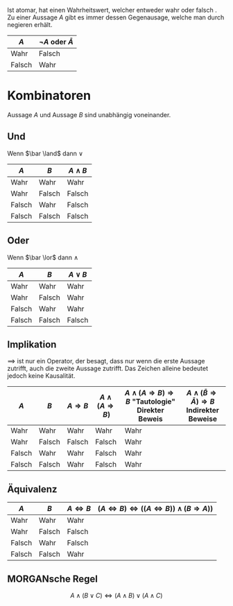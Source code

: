 Ist atomar, hat einen Wahrheitswert, welcher entweder wahr oder falsch . Zu einer Aussage $A$ gibt es immer dessen Gegenausage, welche man durch negieren erhält.

| $A$ | $\lnot A$ oder $\bar A$|
| --- | --- |
Wahr | Falsch
Falsch | Wahr


# Kombinatoren
Aussage $A$ und Aussage $B$ sind unabhängig voneinander.

## Und
Wenn $\bar \land$ dann $\lor$

| $A$ | $B$ | $A \land B$ |
| --- | --- | --- |
Wahr | Wahr | Wahr
Wahr | Falsch | Falsch
Falsch | Wahr | Falsch
Falsch | Falsch | Falsch

## Oder
Wenn $\bar \lor$ dann $\land$

| $A$ | $B$ | $A \lor B$ |
| --- | --- | --- |
Wahr | Wahr | Wahr
Wahr | Falsch | Wahr
Falsch | Wahr | Wahr
Falsch | Falsch | Falsch


## Implikation
$\implies$ ist nur ein Operator, der besagt, dass nur wenn die erste Aussage zutrifft, auch die zweite Aussage zutrifft. Das Zeichen alleine bedeutet jedoch keine Kausalität.

| $A$ | $B$ | $A \Rightarrow B$ | $A \land (A \Rightarrow B)$ | $A \land (A \Rightarrow B) \Rightarrow B$ "Tautologie" Direkter Beweis | $A \land (\bar B \Rightarrow \bar A) \Rightarrow B$ Indirekter Beweise |
| --- | --- | --- | --- | --- | --- |
Wahr | Wahr | Wahr | Wahr | Wahr
Wahr | Falsch | Falsch | Falsch | Wahr
Falsch | Wahr | Wahr | Falsch | Wahr
Falsch | Falsch | Wahr | Falsch | Wahr

## Äquivalenz
| $A$ | $B$ | $A \Leftrightarrow B$ | $(A \Leftrightarrow B) \Leftrightarrow ((A \Leftrightarrow B)) \land (B \Rightarrow A ))$ |
| --- | --- | --- | --- |
Wahr | Wahr | Wahr 
Wahr | Falsch | Falsch
Falsch | Wahr | Falsch
Falsch | Falsch | Wahr

## MORGANsche Regel
$$ A \land (B \lor C) \Leftrightarrow (A \land B) \lor (A \land C) $$
